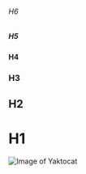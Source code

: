 ###### H6
##### H5
#### H4
### H3
## H2
# H1

![Image of Yaktocat](https://octodex.github.com/images/yaktocat.png)
